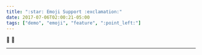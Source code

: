 ```yaml
---
title: ":star: Emoji Support :exclamation:"
date: 2017-07-06T02:00:21-05:00
tags: ["demo", "emoji", "feature", ":point_left:"]
---
```


:sushi: :beer:

<!--more-->

---
